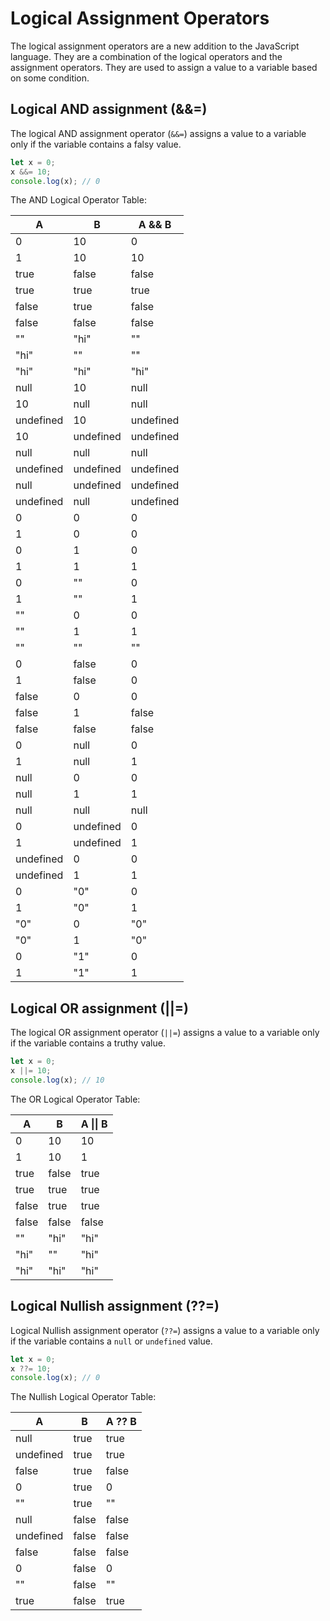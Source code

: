 # Logical Assignment Operators

The logical assignment operators are a new addition to the JavaScript language. They are a combination of the logical operators and the assignment operators. They are used to assign a value to a variable based on some condition.

## Logical AND assignment (&&=)

The logical AND assignment operator (`&&=`) assigns a value to a variable only if the variable contains a falsy value.

```js
let x = 0;
x &&= 10;
console.log(x); // 0
```

The AND Logical Operator Table:

| A         | B         | A && B    |
| --------- | --------- | --------- |
| 0         | 10        | 0         |
| 1         | 10        | 10        |
| true      | false     | false     |
| true      | true      | true      |
| false     | true      | false     |
| false     | false     | false     |
| ""        | "hi"      | ""        |
| "hi"      | ""        | ""        |
| "hi"      | "hi"      | "hi"      |
| null      | 10        | null      |
| 10        | null      | null      |
| undefined | 10        | undefined |
| 10        | undefined | undefined |
| null      | null      | null      |
| undefined | undefined | undefined |
| null      | undefined | undefined |
| undefined | null      | undefined |
| 0         | 0         | 0         |
| 1         | 0         | 0         |
| 0         | 1         | 0         |
| 1         | 1         | 1         |
| 0         | ""        | 0         |
| 1         | ""        | 1         |
| ""        | 0         | 0         |
| ""        | 1         | 1         |
| ""        | ""        | ""        |
| 0         | false     | 0         |
| 1         | false     | 0         |
| false     | 0         | 0         |
| false     | 1         | false     |
| false     | false     | false     |
| 0         | null      | 0         |
| 1         | null      | 1         |
| null      | 0         | 0         |
| null      | 1         | 1         |
| null      | null      | null      |
| 0         | undefined | 0         |
| 1         | undefined | 1         |
| undefined | 0         | 0         |
| undefined | 1         | 1         |
| 0         | "0"       | 0         |
| 1         | "0"       | 1         |
| "0"       | 0         | "0"       |
| "0"       | 1         | "0"       |
| 0         | "1"       | 0         |
| 1         | "1"       | 1         |

## Logical OR assignment (||=)

The logical OR assignment operator (`||=`) assigns a value to a variable only if the variable contains a truthy value.

```js
let x = 0;
x ||= 10;
console.log(x); // 10
```

The OR Logical Operator Table:

| A     | B     | A \|\| B |
| ----- | ----- | -------- |
| 0     | 10    | 10       |
| 1     | 10    | 1        |
| true  | false | true     |
| true  | true  | true     |
| false | true  | true     |
| false | false | false    |
| ""    | "hi"  | "hi"     |
| "hi"  | ""    | "hi"     |
| "hi"  | "hi"  | "hi"     |

## Logical Nullish assignment (??=)

Logical Nullish assignment operator (`??=`) assigns a value to a variable only if the variable contains a `null` or `undefined` value.

```js
let x = 0;
x ??= 10;
console.log(x); // 0
```

The Nullish Logical Operator Table:

| A         | B     | A ?? B |
| --------- | ----- | ------ |
| null      | true  | true   |
| undefined | true  | true   |
| false     | true  | false  |
| 0         | true  | 0      |
| ""        | true  | ""     |
| null      | false | false  |
| undefined | false | false  |
| false     | false | false  |
| 0         | false | 0      |
| ""        | false | ""     |
| true      | false | true   |
